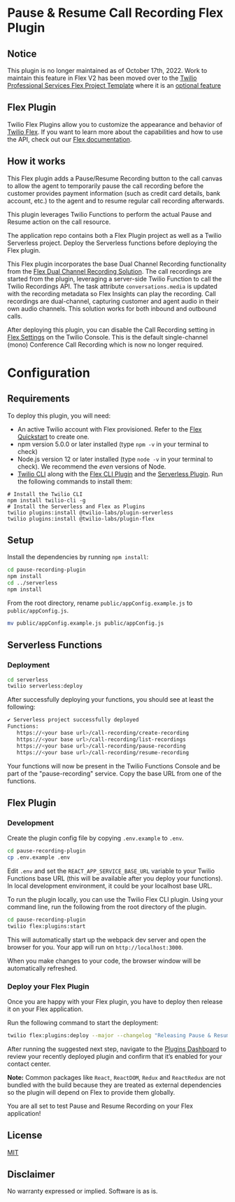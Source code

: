 # Pause & Resume Call Recording Flex Plugin

## Notice

This plugin is no longer maintained as of October 17th, 2022. Work to maintain this feature in Flex V2 has been moved over to the [Twilio Professional Services Flex Project Template](https://github.com/twilio-professional-services/twilio-proserv-flex-project-template) where it is an [optional feature](https://github.com/twilio-professional-services/flex-project-template/tree/main/plugin-flex-ts-template-v2/src/feature-library/pause-recording/README.md)

## Flex Plugin

Twilio Flex Plugins allow you to customize the appearance and behavior of [Twilio Flex](https://www.twilio.com/flex). If you want to learn more about the capabilities and how to use the API, check out our [Flex documentation](https://www.twilio.com/docs/flex).

## How it works
This Flex plugin adds a Pause/Resume Recording button to the call canvas to allow the agent to temporarily pause the call recording before the customer provides payment information (such as credit card details, bank account, etc.) to the agent and to resume regular call recording afterwards.

This plugin leverages Twilio Functions to perform the actual Pause and Resume action on the call resource.

The application repo contains both a Flex Plugin project as well as a Twilio Serverless project. Deploy the Serverless functions before deploying the Flex plugin.

This Flex plugin incorporates the base Dual Channel Recording functionality from the [Flex Dual Channel Recording Solution](https://github.com/twilio-professional-services/flex-dual-channel-recording).
The call recordings are started from the plugin, leveraging a server-side Twilio Function to call the Twilio Recordings API. The task attribute `conversations.media` is updated with the recording metadata so Flex Insights can play the recording. Call recordings are dual-channel, capturing customer and agent audio in their own audio channels. This solution works for both inbound and outbound calls.

After deploying this plugin, you can disable the Call Recording setting in [Flex Settings](https://www.twilio.com/console/flex/settings) on the Twilio Console. This is the default single-channel (mono) Conference Call Recording which is now no longer required.


# Configuration

## Requirements

To deploy this plugin, you will need:

- An active Twilio account with Flex provisioned. Refer to the [Flex Quickstart](https://www.twilio.com/docs/flex/quickstart/flex-basics#sign-up-for-or-sign-in-to-twilio-and-create-a-new-flex-project%22) to create one.
- npm version 5.0.0 or later installed (type `npm -v` in your terminal to check)
- Node.js version 12 or later installed (type `node -v` in your terminal to check). We recommend the _even_ versions of Node.
- [Twilio CLI](https://www.twilio.com/docs/twilio-cli/quickstart#install-twilio-cli) along with the [Flex CLI Plugin](https://www.twilio.com/docs/twilio-cli/plugins#available-plugins) and the [Serverless Plugin](https://www.twilio.com/docs/twilio-cli/plugins#available-plugins). Run the following commands to install them:

```
# Install the Twilio CLI
npm install twilio-cli -g
# Install the Serverless and Flex as Plugins
twilio plugins:install @twilio-labs/plugin-serverless
twilio plugins:install @twilio-labs/plugin-flex
```

## Setup

Install the dependencies by running `npm install`:

```bash
cd pause-recording-plugin
npm install
cd ../serverless
npm install
```
From the root directory, rename `public/appConfig.example.js` to `public/appConfig.js`.

```bash
mv public/appConfig.example.js public/appConfig.js
```

## Serverless Functions

### Deployment

```bash
cd serverless
twilio serverless:deploy
```
After successfully deploying your functions, you should see at least the following:
```bash
✔ Serverless project successfully deployed
Functions:
   https://<your base url>/call-recording/create-recording
   https://<your base url>/call-recording/list-recordings
   https://<your base url>/call-recording/pause-recording
   https://<your base url>/call-recording/resume-recording
```

Your functions will now be present in the Twilio Functions Console and be part of the "pause-recording" service. Copy the base URL from one of the functions.

## Flex Plugin

### Development

Create the plugin config file by copying `.env.example` to `.env`.

```bash
cd pause-recording-plugin
cp .env.example .env
```

Edit `.env` and set the `REACT_APP_SERVICE_BASE_URL` variable to your Twilio Functions base URL (this will be available after you deploy your functions). In local development environment, it could be your localhost base URL.

To run the plugin locally, you can use the Twilio Flex CLI plugin. Using your command line, run the following from the root directory of the plugin.

```bash
cd pause-recording-plugin
twilio flex:plugins:start
```

This will automatically start up the webpack dev server and open the browser for you. Your app will run on `http://localhost:3000`.

When you make changes to your code, the browser window will be automatically refreshed.


### Deploy your Flex Plugin

Once you are happy with your Flex plugin, you have to deploy then release it on your Flex application.

Run the following command to start the deployment:

```bash
twilio flex:plugins:deploy --major --changelog "Releasing Pause & Resume recoding plugin" --description "Flex pause and resume recording"
```

After running the suggested next step, navigate to the [Plugins Dashboard](https://flex.twilio.com/admin/?_ga=2.87204752.948933873.1631534160-131677462.1626104298) to review your recently deployed plugin and confirm that it’s enabled for your contact center.

**Note:** Common packages like `React`, `ReactDOM`, `Redux` and `ReactRedux` are not bundled with the build because they are treated as external dependencies so the plugin will depend on Flex to provide them globally.

You are all set to test Pause and Resume Recording on your Flex application!

## License

[MIT](http://www.opensource.org/licenses/mit-license.html)

## Disclaimer

No warranty expressed or implied. Software is as is.
